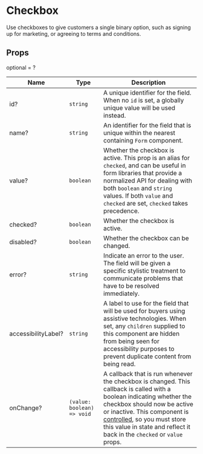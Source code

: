 # Checkbox

Use checkboxes to give customers a single binary option, such as signing up for marketing, or agreeing to terms and conditions.

## Props
optional = ?

| Name | Type | Description |
| --- | --- | --- |
| id? | <code>string</code> | A unique identifier for the field. When no `id` is set, a globally unique value will be used instead. |
| name? | <code>string</code> | An identifier for the field that is unique within the nearest containing `Form` component. |
| value? | <code>boolean</code> | Whether the checkbox is active. This prop is an alias for `checked`, and can be useful in form libraries that provide a normalized API for dealing with both `boolean` and `string` values. If both `value` and `checked` are set, `checked` takes precedence. |
| checked? | <code>boolean</code> | Whether the checkbox is active. |
| disabled? | <code>boolean</code> | Whether the checkbox can be changed. |
| error? | <code>string</code> | Indicate an error to the user. The field will be given a specific stylistic treatment to communicate problems that have to be resolved immediately. |
| accessibilityLabel? | <code>string</code> | A label to use for the field that will be used for buyers using assistive technologies. When set, any `children` supplied to this component are hidden from being seen for accessibility purposes to prevent duplicate content from being read. |
| onChange? | <code>(value: boolean) => void</code> | A callback that is run whenever the checkbox is changed. This callback is called with a boolean indicating whether the checkbox should now be active or inactive. This component is [controlled](https://reactjs.org/docs/forms.html#controlled-components), so you must store this value in state and reflect it back in the `checked` or `value` props. |